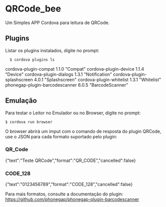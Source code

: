 # QRCode_bee

Um Simples APP Cordova para leitura de QRCode.

## Plugins

Listar os plugins instalados, digite no prompt: 
        
      $ cordova plugins ls

cordova-plugin-compat 1.1.0 "Compat"
cordova-plugin-device 1.1.4 "Device"
cordova-plugin-dialogs 1.3.1 "Notification"
cordova-plugin-splashscreen 4.0.1 "Splashscreen"
cordova-plugin-whitelist 1.3.1 "Whitelist"
phonegap-plugin-barcodescanner 6.0.5 "BarcodeScanner"


## Emulação

Para testar o Leitor no Emulador ou no Browser, digite no prompt:
    
    $ cordova run browser

O browser abrirá um imput com o comando de resposta do plugin QRCode, use o JSON para cada formato suportado pelo plugin:

### QR_Code

{"text":"Teste QRCode","format":"QR_CODE","cancelled":false}

### CODE_128

{"text":"0123456789","format":"CODE_128","cancelled":false}

Para mais formatos, consulte a documentação do plugin: https://github.com/phonegap/phonegap-plugin-barcodescanner
